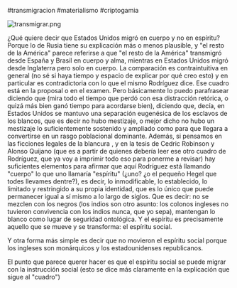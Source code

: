 #transmigracion #materialismo #criptogamia

![transmigrar.png](file:///home/febres/Pictures/Screenshots/transmigrar.png)

¿Qué quiere decir que Estados Unidos migró en cuerpo y no en espíritu? Porque lo de Rusia tiene su explicación más o menos plausible, y "el resto de la América" parece referirse a que "el resto de la América" transmigró desde España y Brasil en cuerpo y alma, mientras en Estados Unidos migró desde Inglaterra pero solo en cuerpo. La comparación es contraintuitiva en general (no sé si haya tiempo y espacio de explicar por qué creo esto) y en particular es contradictoria con lo que el mismo Rodríguez dice. Ese cuadro está en la proposal o en el examen. Pero básicamente lo puedo parafrasear diciendo que (mira todo el tiempo que perdó con esa distracción retórica, o quizá más bien ganó tiempo para acordarse bien), diciendo que, decía, en Estados Unidos se mantuvo una separación eugenésica de los esclavos de los blancos, que es decir no hubo mestizaje, o mejor dicho no hubo un mestizaje lo suficientemente sostenido y ampliado como para que llegara a convertirse en un rasgo poblacional dominante. Además, si pensamos en las ficciones legales de la blancura , y en la tesis de Cedric Robinson y Alonso Quijano (que es a partir de quienes debería leer ese otro cuadro de Rodríguez, que ya voy a imprimir todo eso para ponerme a revisar) hay suficientes elementos para afirmar que aquí Rodríguez está llamando "cuerpo" lo que uno llamaría "espíritu" (¿uno? ¿o el pequeño Hegel que todes llevames dentre?), es decir, lo inmodificable, lo establecido, lo limitado y restringido a su propia identidad, que es lo único que puede permanecer igual a sí mismo a lo largo de siglos. Que es decir: no se mezclen con los negros (los indios son otro asunto: los colonos ingleses no tuvieron convivencia con los indios nunca, que yo sepa), mantengan lo blanco como lugar de seguridad ontológica. Y el espíritu es precisamente aquello que se mueve y se transforma: el espíritu social.

Y otra forma más simple es decir que no movieron el espíritu social porque los ingleses son monárquicos y los estadounidenses republicanos.

El punto que parece querer hacer es que el espíritu social se puede migrar con la instrucción social (esto se dice más claramente en la explicación que sigue al "cuadro")

